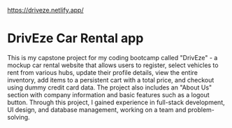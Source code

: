 https://driveze.netlify.app/


# DrivEze Car Rental app

  This is my capstone project for my coding bootcamp called "DrivEze" - a mockup car rental website that allows users to register, select vehicles to rent from various hubs, update their profile details, view the entire inventory, add items to a persistent cart with a total price, and checkout using dummy credit card data. The project also includes an "About Us" section with company information and basic features such as a logout button. Through this project, I gained experience in full-stack development, UI design, and database management, working on a team and problem-solving.
